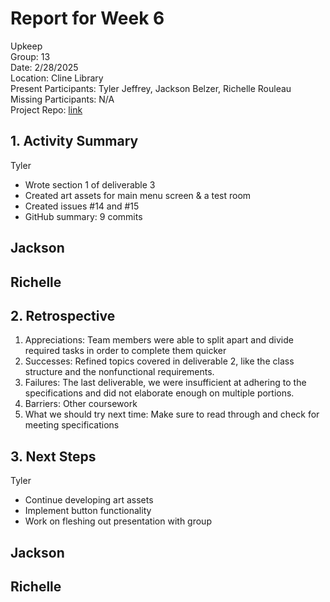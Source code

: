 # Report for Week 6
Upkeep <br />
Group: 13<br />
Date: 2/28/2025<br />
Location: Cline Library<br />
Present Participants: Tyler Jeffrey, Jackson Belzer, Richelle Rouleau<br />
Missing Participants: N/A<br />
Project Repo: [link](https://github.com/TJeffrey237/CS386Project.git)

## 1. Activity Summary
Tyler
- Wrote section 1 of deliverable 3
- Created art assets for main menu screen & a test room
- Created issues #14 and #15
- GitHub summary: 9 commits

Jackson
- 

Richelle
- 

## 2. Retrospective
1. Appreciations: Team members were able to split apart and divide required tasks in order to complete them quicker
2. Successes: Refined topics covered in deliverable 2, like the class structure and the nonfunctional requirements.
3. Failures: The last deliverable, we were insufficient at adhering to the specifications and did not elaborate enough on multiple portions.
4. Barriers: Other coursework
5. What we should try next time: Make sure to read through and check for meeting specifications

## 3. Next Steps
Tyler
- Continue developing art assets
- Implement button functionality
- Work on fleshing out presentation with group

Jackson
- 

Richelle
- 
